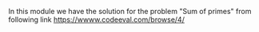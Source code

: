 In this module we have the solution for the problem "Sum of primes" from following link
https://wwww.codeeval.com/browse/4/
